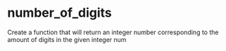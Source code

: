 # number_of_digits
Create a function that will return an integer number corresponding to the amount of digits in the given integer num
